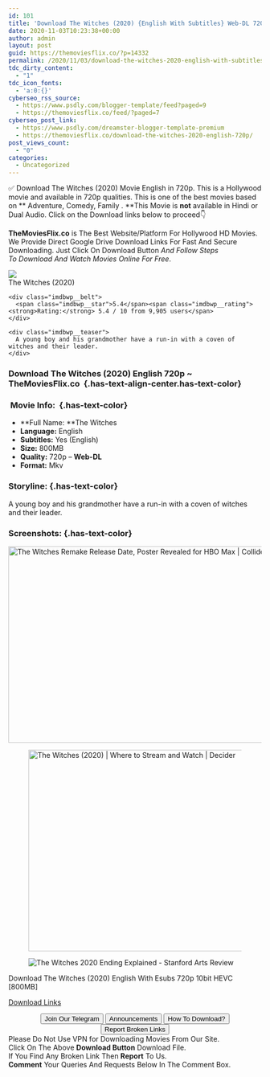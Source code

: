 ```yaml
---
id: 101
title: 'Download The Witches (2020) {English With Subtitles} Web-DL 720p [800MB]'
date: 2020-11-03T10:23:38+00:00
author: admin
layout: post
guid: https://themoviesflix.co/?p=14332
permalink: /2020/11/03/download-the-witches-2020-english-with-subtitles-web-dl-720p-800mb/
tdc_dirty_content:
  - "1"
tdc_icon_fonts:
  - 'a:0:{}'
cyberseo_rss_source:
  - https://www.psdly.com/blogger-template/feed?paged=9
  - https://themoviesflix.co/feed/?paged=7
cyberseo_post_link:
  - https://www.psdly.com/dreamster-blogger-template-premium
  - https://themoviesflix.co/download-the-witches-2020-english-720p/
post_views_count:
  - "0"
categories:
  - Uncategorized
---
```

✅ Download The Witches (2020)&nbsp;Movie&nbsp;English in&nbsp;720p. This is a Hollywood movie and available in&nbsp;720p&nbsp;qualities. This is one of the best movies based on&nbsp;**&nbsp;Adventure,&nbsp;Comedy,&nbsp;Family&nbsp;.&nbsp;**This Movie is&nbsp;**not**&nbsp;available in Hindi or Dual Audio.&nbsp;Click on the Download links below to proceed👇

**TheMoviesFlix.co**&nbsp;is The Best Website/Platform For Hollywood HD Movies. We Provide Direct Google Drive Download Links For Fast And Secure Downloading. Just Click On Download Button&nbsp;_And Follow Steps To&nbsp;Download And Watch Movies Online For Free_.

<div class="imdbwp imdbwp--movie dark">
  <div class="imdbwp__thumb">
    <a class="imdbwp__link" target="_blank" title="The Witches" href="https://www.imdb.com/title/tt0805647/" rel="nofollow noopener noreferrer"><img class="imdbwp__img" src="https://m.media-amazon.com/images/M/MV5BNjRkYjlhMjEtYzIwOC00ZWYzLTgyMmQtYjI5M2UzNDJkNTU2XkEyXkFqcGdeQXVyMTkxNjUyNQ@@._V1_SX300.jpg" /></a>
  </div>
  
  <div class="imdbwp__content">
    <div class="imdbwp__header">
      <span class="imdbwp__title">The Witches</span> (2020)
    </div>
    
    <div class="imdbwp__belt">
      <span class="imdbwp__star">5.4</span><span class="imdbwp__rating"><strong>Rating:</strong> 5.4 / 10 from 9,905 users</span>
    </div>
    
    <div class="imdbwp__teaser">
      A young boy and his grandmother have a run-in with a coven of witches and their leader.
    </div>
  </div>
</div>

### Download The Witches (2020) English 720p ~ TheMoviesFlix.co&nbsp; {.has-text-align-center.has-text-color}

### &nbsp;Movie Info:&nbsp; {.has-text-color}

  * **Full Name:&nbsp;**The Witches
  * **Language:**&nbsp;English
  * **Subtitles:**&nbsp;Yes (English)
  * **Size:**&nbsp;800MB
  * **Quality:**&nbsp;720p –&nbsp;**Web-DL**
  * **Format:**&nbsp;Mkv

### Storyline: {.has-text-color}

A young boy and his grandmother have a run-in with a coven of witches and their leader.

### Screenshots: {.has-text-color}<figure class="wp-block-image is-resized">

<img loading="lazy" src="https://cdn.collider.com/wp-content/uploads/2020/10/the-witches-poster-social.jpg" alt="The Witches Remake Release Date, Poster Revealed for HBO Max | Collider" width="781" height="391" /> </figure> <figure class="wp-block-image is-resized"><img loading="lazy" src="https://decider.com/wp-content/uploads/2020/10/THE-WITCHES-2020-MOVIE-HBO-MAX.jpg?quality=80&strip=all&w=646&h=335&crop=1" alt="The Witches (2020) | Where to Stream and Watch | Decider" width="776" height="401" /></figure> <figure class="wp-block-image">![The Witches 2020 Ending Explained - Stanford Arts Review](https://stanfordartsreview.com/wp-content/uploads/2020/10/mice-withces.jpg)</figure> 

<p class="has-text-align-center has-text-color has-medium-font-size">
  Download The Witches (2020) English With Esubs 720p 10bit HEVC [800MB]
</p>

<span class="mb-center maxbutton-3-center"><span class="maxbutton-3-container mb-container"><a class="maxbutton-3 maxbutton maxbutton-post-button" target="_blank" rel="nofollow noopener noreferrer" href="https://coinquint.com/a19050/"><span class="mb-text">Download Links</span></a></span></span>

<center>
</center>

<center>
  <a href="https://t.me/themoviesflixcom" target="_blank" data-wpel-link="external" rel="nofollow external noopener noreferrer"><button class="button button5">Join Our Telegram</button></a> <a href="https://themoviesflix.co/download-the-witches-2020-english-720p/#" target="_blank" data-wpel-link="external" rel="nofollow external noopener noreferrer"><button class="button button5">Announcements</button></a> <a href="https://themoviesflix.com/how-to-download/" target="_blank" data-wpel-link="external" rel="nofollow external noopener noreferrer"><button class="button button5">How To Download?</button></a> <a href="https://themoviesflix.co/download-the-witches-2020-english-720p/#" target="_blank" data-wpel-link="external" rel="nofollow external noopener noreferrer"><button class="button button5">Report Broken Links</button></a>
</center>

<div class="alert alert-danger">
  Please Do Not Use VPN for Downloading Movies From Our Site.
</div>

<div class="alert alert-success">
  Click On The Above <strong>Download Button</strong> Download File.
</div>

<div class="alert alert-warning">
  If You Find Any Broken Link Then <strong>Report</strong> To Us.
</div>

<div class="alert alert-info">
  <strong>Comment</strong> Your Queries And Requests Below In The Comment Box.
</div>